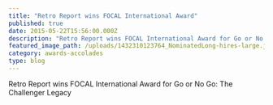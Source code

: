 ```yaml
---
title: "Retro Report wins FOCAL International Award"
published: true
date: 2015-05-22T15:56:00.000Z
description: "Retro Report wins FOCAL International Award for Go or No Go: The Challenger Legacy "
featured_image_path: /uploads/1432310123764_NominatedLong-hires-large.jpg
category: awards-accolades
type: blog
---
```


Retro Report wins FOCAL International Award for Go or No Go: The Challenger Legacy

